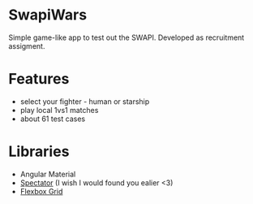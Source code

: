 # SwapiWars
Simple game-like app to test out the SWAPI. Developed as recruitment assigment.

# Features
* select your fighter - human or starship
* play local 1vs1 matches
* about 61 test cases

# Libraries
* Angular Material
* [Spectator](https://github.com/ngneat/spectator#custom-host-component) (I wish I would found you ealier <3)
* [Flexbox Grid](http://flexboxgrid.com)
